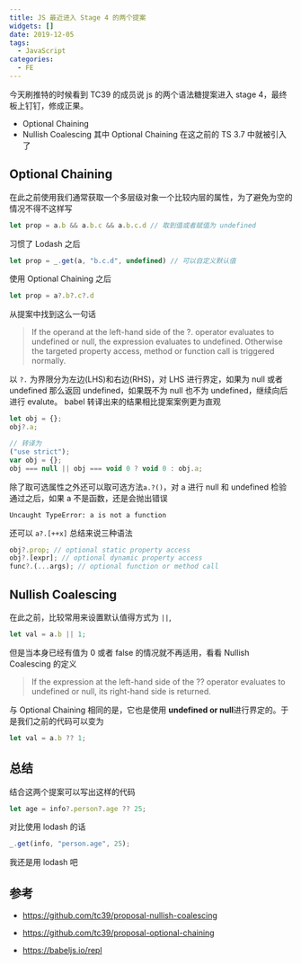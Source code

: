 ```yaml
---
title: JS 最近进入 Stage 4 的两个提案
widgets: []
date: 2019-12-05
tags:
  - JavaScript
categories:
  - FE
---
```


今天刷推特的时候看到 TC39 的成员说 js 的两个语法糖提案进入 stage 4，最终板上钉钉，修成正果。

- Optional Chaining
- Nullish Coalescing
  其中 Optional Chaining 在这之前的 TS 3.7 中就被引入了

## Optional Chaining

在此之前使用我们通常获取一个多层级对象一个比较内层的属性，为了避免为空的情况不得不这样写

```JavaScript
let prop = a.b && a.b.c && a.b.c.d // 取到值或者赋值为 undefined
```

习惯了 Lodash 之后

```JavaScript
let prop = _.get(a, "b.c.d", undefined) // 可以自定义默认值
```

使用 Optional Chaining 之后

```JavaScript
let prop = a?.b?.c?.d
```

从提案中找到这么一句话

> If the operand at the left-hand side of the ?. operator evaluates to undefined or null, the expression evaluates to undefined. Otherwise the targeted property access, method or function call is triggered normally.

以 `?.` 为界限分为左边(LHS)和右边(RHS)，对 LHS 进行界定，如果为 null 或者 undefined 那么返回 undefined，如果既不为 null 也不为 undefined，继续向后进行 evalute。
babel 转译出来的结果相比提案案例更为直观

```javascript
let obj = {};
obj?.a;

// 转译为
("use strict");
var obj = {};
obj === null || obj === void 0 ? void 0 : obj.a;
```

除了取可选属性之外还可以取可选方法`a.?()`，对 a 进行 null 和 undefined 检验通过之后，如果 a 不是函数，还是会抛出错误

```
Uncaught TypeError: a is not a function
```

还可以 `a?.[++x]`
总结来说三种语法

```js
obj?.prop; // optional static property access
obj?.[expr]; // optional dynamic property access
func?.(...args); // optional function or method call
```

<!-- more -->

## Nullish Coalescing

在此之前，比较常用来设置默认值得方式为 `||`,

```js
let val = a.b || 1;
```

但是当本身已经有值为 0 或者 false 的情况就不再适用，看看 Nullish Coalescing 的定义

> If the expression at the left-hand side of the ?? operator evaluates to undefined or null, its right-hand side is returned.

与 Optional Chaining 相同的是，它也是使用 **undefined or null**进行界定的。于是我们之前的代码可以变为

```js
let val = a.b ?? 1;
```

## 总结

结合这两个提案可以写出这样的代码

```js
let age = info?.person?.age ?? 25;
```

对比使用 lodash 的话

```js
_.get(info, "person.age", 25);
```

我还是用 lodash 吧

## 参考

- https://github.com/tc39/proposal-nullish-coalescing

- https://github.com/tc39/proposal-optional-chaining

- https://babeljs.io/repl
